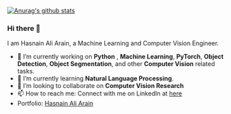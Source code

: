 [![Anurag's github stats](https://github-readme-stats.vercel.app/api?username=hasnain3142)](https://github.com/anuraghazra/github-readme-stats)

### Hi there 👋
I am Hasnain Ali Arain, a Machine Learning and Computer Vision Engineer.

- 🔭 I’m currently working on **Python** , **Machine Learning**, **PyTorch**, **Object Detection**, **Object Segmentation**, and other **Computer Vision** related tasks.
- 🌱 I’m currently learning **Natural Language Processing**.
- 👯 I’m looking to collaborate on **Computer Vision Research**
- 📫 How to reach me: Connect with me on LinkedIn at [here](https://www.linkedin.com/in/hasnain3142/) 
- Portfolio: [Hasnain Ali Arain](https://hasnain3142.github.io)

<!--
**hasnain3142/hasnain3142** is a ✨ _special_ ✨ repository because its `README.md` (this file) appears on your GitHub profile.

Here are some ideas to get you started:

- 🔭 I’m currently working on ...
- 🌱 I’m currently learning ...
- 👯 I’m looking to collaborate on ...
- 🤔 I’m looking for help with ...
- 💬 Ask me about ...
- 📫 How to reach me: ...
- 😄 Pronouns: ...
- ⚡ Fun fact: ...
-->
